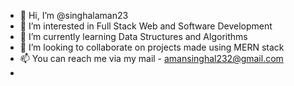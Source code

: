- 👋 Hi, I’m @singhalaman23
- 👀 I’m interested in Full Stack Web and Software Development
- 🌱 I’m currently learning Data Structures and Algorithms
- 💞️ I’m looking to collaborate on projects made using MERN stack
- 📫 You can reach me via my mail - amansinghal232@gmail.com
- <!---
- 🌐 Do checkout my LinkedIn profile if you want to know more about me - https://www.linkedin.com/in/singhalaman23/
--->

<!---
singhalaman23/singhalaman23 is a ✨ special ✨ repository because its `README.md` (this file) appears on your GitHub profile.
You can click the Preview link to take a look at your changes.
--->
